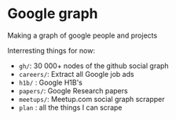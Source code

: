 Google graph
============

Making a graph of google people and projects

Interresting things for now:

* `gh/`: 30 000+ nodes of the github social graph
* `careers/`: Extract all Google job ads
* `h1b/` : Google H1B's
* `papers/`: Google Research papers
* `meetups/`: Meetup.com social graph scrapper
* `plan` : all the things I can scrape 

